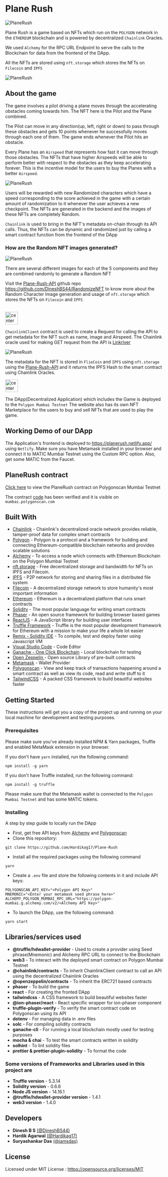 # Plane Rush

![PlaneRush](screenshots/plane_rush_bg_not_sharp.png)

Plane Rush is a game based on NFTs which run on the `POLYGON` network in the `ETHEREUM` blockchain and is powered by decentralized `Chainlink` Oracles.

We used `Alchemy` for the RPC URL Endpoint to serve the calls to the Blockchain for data from the frontend of the DApp.

All the NFTs are stored using `nft.storage` which stores the NFTs on `Filecoin` and `IPFS`

![PlaneRush](screenshots/chainlink_hackathon_tracks.png)

## About the game

The game involves a pilot driving a plane moves through the accelerating obstacles coming towards him. The NFT here is the Pilot and the Plane combined. 

The Pilot can move in any direction(up, left, right or down) to pass through these obstacles and gets 10 points whenever he successfully moves through each one of them. The game ends whenever the Pilot hits an obstacle.

Every Plane has an `Airspeed` that represents how fast it can move through those obstacles. The NFTs that have higher Airspeeds will be able to perform better with respect to the obstacles as they keep accelerating forever. This is the incentive model for the users to buy the Planes with a better `Airspeed`.

![PlaneRush](screenshots/game.png)

Users will be rewarded with new Randomized characters which have a speed corresponding to the score achieved in the game with a certain amount of randomization to it whenever the user achieves a new checkpoint. The NFTs are generated in the backend and the images of these NFTs are completely Random.

`Chainlink` is used to bring in the NFT's metadata on-chain through its API calls. Thus, the NFTs can be dynamic and randomized just by calling a smart contract function from the frontend of the DApp

### How are the Random NFT images generated?

![PlaneRush](screenshots/image_components.png)

There are several different images for each of the 5 components and they are combined randomly to generate a Random NFT

Visit the [Plane-Rush-API](https://github.com/DineshBS44/RandomizeNFT) github repo https://github.com/DineshBS44/RandomizeNFT to know more about the Random Character Image generation and usage of `nft.storage` which stores the NFTs on `Filecoin` and `IPFS`
<br /> <br />

<img src="screenshots/chainlink_logo.png" alt="center" width="40" height="40"><br>

`ChainlinkClient` contract is used to create a Request for calling the API to get metadata for the NFT such as name, image and Airspeed. The Chainlink oracle used for making GET request from the API is [Linkriver](https://linkriver.io/)
<br>

![PlaneRush](screenshots/filecoin_ipfs_nft.storage.png)

The metadata for the NFT is stored in `FlieCoin` and `IPFS` using `nft.storage` using the [Plane-Rush-API](https://github.com/DineshBS44/RandomizeNFT) and it returns the IPFS Hash to the smart contract using Chainlink Oracles.
<br>

<img src="screenshots/polygon_logo.png" alt="center" width="40" height="40"><br>

The DApp(Decentralized Application) which includes the Game is deployed to the `Polygon Mumbai Testnet`
The website also has its own NFT Marketplace for the users to buy and sell NFTs that are used to play the game.

## Working Demo of our DApp

The Application's frontend is deployed to https://planerush.netlify.app/ using `Netlify`. Make sure you have Metamask installed in your browser and connect it to MATIC Mumbai Testnet using the Custom RPC option. Also, get some MATIC from the Faucet.

## PlaneRush contract

<a href="https://mumbai.polygonscan.com/address/0xCcA0ccA9a8F12c90a1aCB3c6612c91D06fA4CF75#contracts">Click here</a> to view the PlaneRush contract on Polygonscan Mumbai Testnet

The contract <a href="https://mumbai.polygonscan.com/address/0xCcA0ccA9a8F12c90a1aCB3c6612c91D06fA4CF75#code">code</a> has been verified and it is visible on `mumbai.polygonscan.com`

## Built With

- [Chainlink](https://chain.link/) - Chainlink's decentralized oracle network provides reliable, tamper-proof data for complex smart contracts
- [Polygon](https://polygon.technology/) - Polygon is a protocol and a framework for building and connecting Ethereum-compatible blockchain networks and provides scalable solutions
- [Alchemy](https://docs.alchemy.com/alchemy/documentation/apis/polygon-api) - To access a node which connects with Ethereum Blockchain on the Polygon Mumbai Testnet
- [nft.storage](https://nft.storage/) - Free decentralized storage and bandwidth for NFTs on IPFS and Filecoin.
- [IPFS](https://ipfs.io/) - P2P network for storing and sharing files in a distributed file system
- [Filecoin](https://filecoin.io/) - A decentralized storage network to store humanity's most important information
- [Ethereum](https://www.ethereum.org/) - Ethereum is a decentralized platform that runs smart contracts
- [Solidity](https://docs.soliditylang.org/en/v0.8.6/) - The most popular language for writing smart contracts
- [Phaser](https://phaser.io/) - An open source framework for building browser based games
- [ReactJS](https://reactjs.org/) - A JavaScript library for building user interfaces
- [Truffle Framework](http://truffleframework.com/) - Truffle is the most popular development framework for Ethereum with a mission to make your life a whole lot easier
- [Remix - Solidity IDE](https://remix.ethereum.org/) - To compile, test and deploy faster using Javascript VM
- [Visual Studio Code](https://code.visualstudio.com/) - Code Editor
- [Ganache - One Click Blockchain](https://truffleframework.com/ganache) - Local blockchain for testing
- [Open Zeppelin ](https://openzeppelin.org/) - Open source Library of pre-built contracts
- [Metamask](https://metamask.io/) - Wallet Provider
- [Polygonscan](https://mumbai.polygonscan.com/) - View and keep track of transactions happening around a smart contract as well as view its code, read and write stuff to it
- [TailwindCSS](https://tailwindcss.com/) - A packed CSS framework to build beautiful websites faster

## Getting Started

These instructions will get you a copy of the project up and running on your local machine for development and testing purposes.

### Prerequisites

Please make sure you've already installed NPM & Yarn packages, Truffle and enabled MetaMask extension in your browser.

If you don't have `yarn` installed, run the following command:

```
npm install -g yarn
```

If you don't have Truffle installed, run the following command:

```
npm install -g truffle
```

Please make sure that the Metamask wallet is connected to the `Polygon Mumbai Testnet` and has some MATIC tokens.

### Installing

A step by step guide to locally run the DApp

- First, get free API keys from [Alchemy](https://docs.alchemy.com/alchemy/documentation/apis/polygon-api) and [Polygonscan](https://polygonscan.com/)
- Clone this repository:

```
git clone https://github.com/Hardikag17/Plane-Rush
```

- Install all the required packages using the following command

```
yarn
```

- Create a `.env` file and store the following contents in it and include API keys:

```
POLYGONSCAN_API_KEY="<Polygon API Key>"
MNEMONIC="<Enter your metamask seed phrase here>"
ALCHEMY_POLYGON_MUMBAI_RPC_URL="https://polygon-mumbai.g.alchemy.com/v2/<Alchemy API Key>"
```

- To launch the DApp, use the following command:

```
yarn start
```

## Libraries/services used

- **@truffle/hdwallet-provider** - Used to create a provider using Seed phrase(Mnemonic) and Alchemy RPC URL to connect to the Blockchain
- **web3** - To interact with the deployed smart contract on Polygon Mumbai Testnet
- **@chainlink/contracts** - To inherit ChainlinkClient contract to call an API using the decentralized Chainlink Oracles
- **@openzeppelin/contracts** - To inherit the ERC721 based contracts
- **phaser** - To build the game
- **react** - For creating the fronted DApp
- **tailwindcss** - A CSS framework to build beautiful websites faster
- **@ion-phaser/react** - React specific wrapper for ion-phaser component
- **truffle-plugin-verify** - To verify the smart contract code on Polygonscan using its API
- **dotenv** - For managing data in .env files
- **solc** - For compiling solidity contracts
- **ganache-cli** - For running a local blockchain mostly used for testing purposes
- **mocha & chai** - To test the smart contracts written in solidity
- **solhint** - To lint solidity files
- **prettier & prettier-plugin-solidity** - To format the code

### Some versions of Frameworks and Libraries used in this project are

- **Truffle version** - 5.3.14
- **Solidity version** - 0.6.6
- **Node JS version** - 14.16.1
- **@truffle/hdwallet-provider version** - 1.4.1
- **web3 version** - 1.4.0

## Developers

- **Dinesh B S** [(@DineshBS44)](https://github.com/DineshBS44)
- **Hardik Agarwal** [(@Hardikag17)](https://github.com/Hardikag17)
- **Suryashankar Das** [(@iamsdas)](https://github.com/iamsdas)

## License

Licensed under MIT License : https://opensource.org/licenses/MIT

<br>
<br>